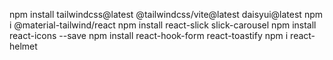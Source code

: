 npm install tailwindcss@latest @tailwindcss/vite@latest daisyui@latest
npm i @material-tailwind/react
npm install react-slick slick-carousel
npm install react-icons --save
npm install react-hook-form react-toastify
npm i react-helmet
